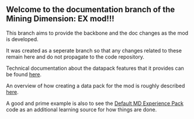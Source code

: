 

## Welcome to the documentation branch of the Mining Dimension: EX mod!!!

This branch aims to provide the backbone and the doc changes 
as the mod is developed.

It was created as a seperate branch so that any changes related to these remain here and do not propagate to the code repository.

Technical documentation about the datapack features that it provides can be found [here](./Docs/Index.md).

An overview of how creating a data pack for the mod is roughly described [here](./Docs/GeneralDevelopment/Index.md).

A good and prime example is also to see the [Default MD Experience Pack](https://github.com/mdcdi1315/mdex_default_experience_pack) code as an additional learning source for how things are done.

